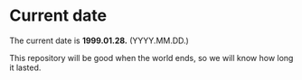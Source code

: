 # Current date

The current date is **1999.01.28.** (YYYY.MM.DD.)

This repository will be good when the world ends, so we will know how long it lasted.